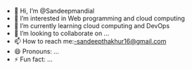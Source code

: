 - 👋 Hi, I’m @Sandeepmandial
- 👀 I’m interested in Web programming and cloud computing 
- 🌱 I’m currently learning cloud computing and DevOps 
- 💞️ I’m looking to collaborate on ...
- 📫 How to reach me:-sandeepthakhur16@gmail.com 
- 😄 Pronouns: ...
- ⚡ Fun fact: ...

<!---
Sandeepmandial/Sandeepmandial is a ✨ special ✨ repository because its `README.md` (this file) appears on your GitHub profile.
You can click the Preview link to take a look at your changes.
--->
